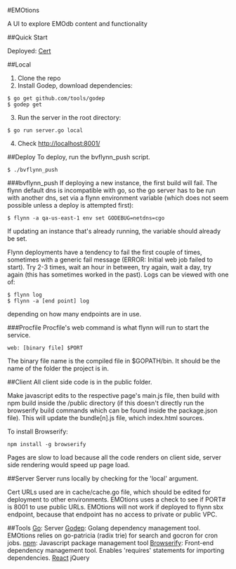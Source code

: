 #EMOtions

A UI to explore EMOdb content and functionality

##Quick Start


Deployed:
[Cert](http://emotions.flynn-qa-us-east-1.nexus.bazaarvoice.com/)

##Local

1. Clone the repo
2. Install Godep, download dependencies:
```
$ go get github.com/tools/godep
$ godep get 
```
3. Run the server in the root directory:
```
$ go run server.go local
```
4. Check [http://localhost:8001/](http://localhost:8001/)


##Deploy
To deploy, run the bvflynn_push script.
```
$ ./bvflynn_push
```
###bvflynn_push
If deploying a new instance, the first build will fail. The flynn default dns is incompatible with go, so the go server has to be run with another dns, set via a flynn environment variable (which does not seem possible unless a deploy is attempted first):

```
$ flynn -a qa-us-east-1 env set GODEBUG=netdns=cgo
```

If updating an instance that's already running, the variable should already be set.

Flynn deployments have a tendency to fail the first couple of times, sometimes with a generic fail message (ERROR: Initial web job failed to start). Try 2-3 times, wait an hour in between, try again, wait a day, try again (this has sometimes worked in the past). Logs can be viewed with one of:

```
$ flynn log
$ flynn -a [end point] log
``` 
depending on how many endpoints are in use. 

###Procfile 
Procfile's web command is what flynn will run to start the service. 
```
web: [binary file] $PORT
```
The binary file name is the compiled file in $GOPATH/bin. It should be the name of the folder the project is in. 


##Client 
All client side code is in the public folder.

Make javascript edits to the respective page's main.js file, then build with npm build inside the /public directory (if this doesn't directly run the browserify build commands which can be found inside the package.json file). This will update the bundle[n].js file, which index.html sources. 

To install Browserify:
```
npm install -g browserify
```

Pages are slow to load because all the code renders on client side, server side rendering would speed up page load. 


##Server
Server runs locally by checking for the 'local' argument. 

Cert URLs used are in cache/cache.go file, which should be edited for deployment to other environments. EMOtions uses a check to see if PORT# is 8001 to use public URLs. EMOtions will not work if deployed to flynn sbx endpoint, because that endpoint has no access to private or public VPC. 

##Tools 
[Go](https://golang.org/doc/install): Server 
[Godep](https://github.com/tools/godep): Golang dependency management tool. EMOtions relies on go-patricia (radix trie) for search and gocron for cron jobs. 
[npm](https://docs.npmjs.com/cli/install): Javascript package management tool
[Browserify](http://browserify.org/): Front-end dependency management tool. Enables 'requires' statements for importing dependencies.
[React](https://facebook.github.io/react/)
jQuery
